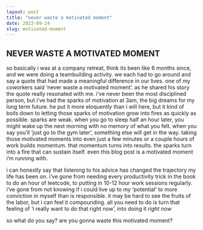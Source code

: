 ```yaml
---
layout: post
title: "never waste a motivated moment"
date: 2023-09-24
slug: motivated-moment
---
```


## NEVER WASTE A MOTIVATED MOMENT


so basically i was at a company retreat, think its been like 6 months since, and we were doing a teambuilding activity. we each had to go around and say a quote that had made a meaningful difference in our lives. one of my coworkers said ‘never waste a motivated moment’. as he shared his story the quote really resonated with me. i’ve never been the most disciplined person, but i’ve had the sparks of motivation at 3am, the big dreams for my long term future. he put it more eloquently than i will here, but it kind of boils down to letting those sparks of motivation grow into fires as quickly as possible. sparks are weak. when you go to sleep half an hour later, you might wake up the next morning with no memory of what you felt. when you say you’ll ‘just go to the gym later’, something else will get in the way. taking those motivated moments into even just a few minutes or a couple hours of work builds momentum. that momentum turns into results. the sparks turn into a fire that can sustain itself. even this blog post is a motivated moment i’m running with.


i can honestly say that listening to his advice has changed the trajectory my life has been on. i’ve gone from needing every productivity trick in the book to do an hour of leetcode, to putting in 10-12 hour work sessions regularly. i’ve gone from not knowing if i could live up to my ‘potential’ to more conviction in myself than is responsible. it may be hard to see the fruits of the labor, but i can feel it compounding. all you need to do is turn that feeling of ‘i really want to do that right now’, into doing it _right now_


so what do you say? are you gonna waste this motivated moment? 

